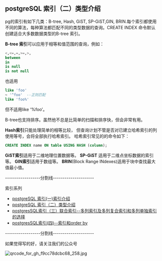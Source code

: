 ## postgreSQL 索引（二）类型介绍
pg的索引有如下几类：B-tree, Hash, GiST, SP-GiST,GIN, BRIN.每个索引都使用不同的算法，每种算法都匹配不同的类型数据的查询。CREATE INDEX  命令默认创建适合大多数数据类型的B-tree 索引。

**B-tree 索引**可以应用于相等和值范围的查询，例如：
```sql
<,<=,=,>=,>,
between
in
is null
is not null
```
 也适用 
 ```sql
 like 'foo' 
~ '^foo'  --正则匹配
like 'foo%'
```
但不适用like ‘%foo’。

B-tree也支持排序。虽然他不总是比简单的扫描和排序快，但会非常有用。

**Hash索引**只能处理简单的相等比较， 但查询计划不管是否对已建立哈希索引的列使用等号，会将全部执行哈希索引。
哈希索引常见的的命令如下：
```sql
CREATE INDEX name ON table USING HASH (column);
```
**GiST索引**适用于二维地理位置数据等。
**SP-GiST** 适用于二维点坐标数据的索引等。
**GIN索引**适用于数组等。
**BRIN**(Block Range INdexes)适用于块中查找最大值最小值。

 ------------------分割线---------------------

 索引系列
* [postgreSQL 索引(一)索引介绍](http://icefocus.github.io/blog/postgres/index_1)
* [postgreSQL 索引（二）类型介绍](http://icefocus.github.io/blog/postgres/index_2)
* [postgresSQL索引（三）联合索引--多列索引及多列复合索引和多列单独索引的选择](http://icefocus.github.io/blog/postgres/index_3)
* [postgresSQL索引(四)--索引和order by](http://icefocus.github.io/blog/postgres/index_4)

 ------------------分割线---------------------
 
如果觉得写的好，请关注我们的公众号


![qrcode_for_gh_f9cc78dcbc68_258.jpg](https://upload-images.jianshu.io/upload_images/8155989-d7cfe697173859ed.jpg?imageMogr2/auto-orient/strip%7CimageView2/2/w/1240)
